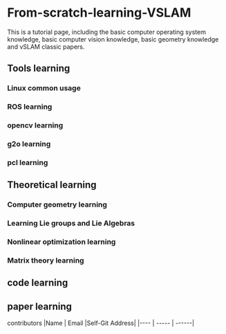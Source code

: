 # From-scratch-learning-VSLAM
This is a tutorial page, including the basic computer operating system knowledge, basic computer vision knowledge, basic geometry knowledge and vSLAM classic papers.
## Tools learning
### Linux common usage
### ROS learning
### opencv learning
### g2o learning
### pcl learning
## Theoretical learning
### Computer geometry learning
### Learning Lie groups and Lie Algebras
### Nonlinear optimization learning
### Matrix theory learning
## code learning
## paper learning
contributors
|Name | Email |Self-Git Address|
|---- | ----- | ------|  


